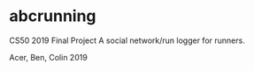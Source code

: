 # abcrunning

CS50 2019 Final Project
A social network/run logger for runners.

Acer, Ben, Colin 2019
